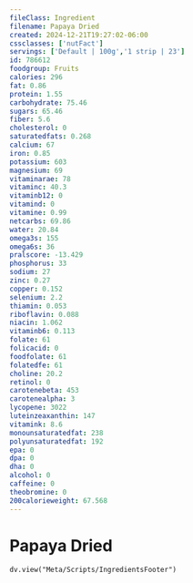 ```yaml
---
fileClass: Ingredient
filename: Papaya Dried
created: 2024-12-21T19:27:02-06:00
cssclasses: ['nutFact']
servings: ['Default | 100g','1 strip | 23']
id: 786612
foodgroup: Fruits
calories: 296
fat: 0.86
protein: 1.55
carbohydrate: 75.46
sugars: 65.46
fiber: 5.6
cholesterol: 0
saturatedfats: 0.268
calcium: 67
iron: 0.85
potassium: 603
magnesium: 69
vitaminarae: 78
vitaminc: 40.3
vitaminb12: 0
vitamind: 0
vitamine: 0.99
netcarbs: 69.86
water: 20.84
omega3s: 155
omega6s: 36
pralscore: -13.429
phosphorus: 33
sodium: 27
zinc: 0.27
copper: 0.152
selenium: 2.2
thiamin: 0.053
riboflavin: 0.088
niacin: 1.062
vitaminb6: 0.113
folate: 61
folicacid: 0
foodfolate: 61
folatedfe: 61
choline: 20.2
retinol: 0
carotenebeta: 453
carotenealpha: 3
lycopene: 3022
luteinzeaxanthin: 147
vitamink: 8.6
monounsaturatedfat: 238
polyunsaturatedfat: 192
epa: 0
dpa: 0
dha: 0
alcohol: 0
caffeine: 0
theobromine: 0
200calorieweight: 67.568
---
```


# Papaya Dried

```dataviewjs
dv.view("Meta/Scripts/IngredientsFooter")
```